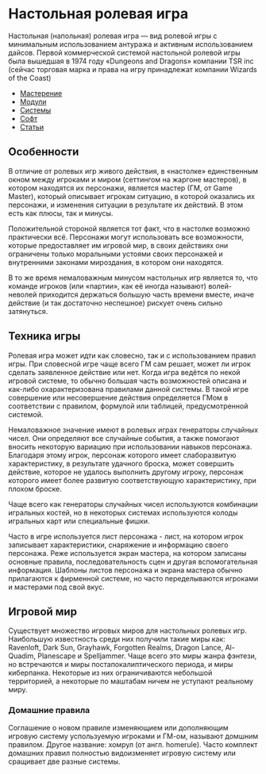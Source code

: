 # Настольная ролевая игра

Настольная (напольная) ролевая игра — вид ролевой игры с минимальным использованием антуража и активным использованием дайсов. Первой коммерческой системой настольной ролевой игры была вышедшая в 1974 году «Dungeons and Dragons» компании TSR inc (сейчас торговая марка и права на игру принадлежат компании Wizards of the Coast)

*   [Мастерение](./Мастерение/index.md)
*   [Модули](./Модули/index.md)
*   [Системы](./Системы/index.md)
*   [Софт](./Софт/index.md)
*   [Статьи](./Статьи/index.md)

## Особенности

В отличие от ролевых игр живого действия, в «настолке» единственным окном между игроками и миром (сеттингом на жаргоне мастеров), в котором находятся их персонажи, является мастер (ГМ, от Game Master), который описывает игрокам ситуацию, в которой оказались их персонажи, и изменения ситуации в результате их действий. В этом есть как плюсы, так и минусы.

Положительной стороной является тот факт, что в настолке возможно практически всё. Персонажи могут использовать все возможности, которые предоставляет им игровой мир, в своих действиях они ограничены только моральными устоями своих персонажей и внутренними законами мироздания, в котором они находятся.

В то же время немаловажным минусом настольных игр является то, что команде игроков (или «партии», как её иногда называют) волей-неволей приходится держаться большую часть времени вместе, иначе действие (и так достаточно неспешное) рискует очень сильно затянуться.

## Техника игры

Ролевая игра может идти как словесно, так и с использованием правил игры. При словесной игре чаще всего ГМ сам решает, может ли игрок сделать заявленное действие или нет. Когда игра ведётся по некой игровой системе, то обычно большая часть возможностей описана и как-либо охарактеризована правилами данной системы. В такой игре совершение или несовершение действия определяется ГМом в соответствии с правилом, формулой или таблицей, предусмотренной системой.

Немаловажное значение имеют в ролевых играх генераторы случайных чисел. Они определяют все случайные события, а также помогают вносить некоторую вариацию при использовании навыков персонажа. Благодаря этому игрок, персонаж которого имеет слаборазвитую характеристику, в результате удачного броска, может совершить действие, которое не удалось выполнить другому игроку, персонаж которого имеет более развитую соответствующую характеристику, при плохом броске.

Чаще всего как генераторы случайных чисел используются комбинации игральных костей, но в некоторых системах используются колоды игральных карт или специальные фишки.

Часто в игре используется лист персонажа - лист, на котором игрок записывает характеристики, снаряжение и информацию своего персонажа. Реже используется экран мастера, на котором записаны основные правила, последовательность сцен и другая вспомогательная информация. Шаблоны листов персонажа и экрана мастера обычно прилагаются к фирменной системе, но часто переделываются игроками и мастерами под свой вкус.

## Игровой мир

Существует множество игровых миров для настольных ролевых игр. Наибольшую известность среди них получили такие миры как: Ravenloft, Dark Sun, Grayhawk, Forgotten Realms, Dragon Lance, Al-Quadim, Planescape и Spelljammer. Чаще всего это миры жанра фэнтези, но встречаются и миры постапокалиптического периода, и миры киберпанка. Некоторые из них ограничиваются небольшой территорией, а некоторые по маштабам ничем не уступают реальному миру.

###  Домашние правила

Соглашение о новом правиле изменяющием или дополняющим игровую систему успользуемую игроками и ГМ-ом, называют домшним правилом. Другое название: хомрул (от англ. homerule). Часто комплект домашних правил полностью видоизменяет игровую систему или сращивает две разные системы.
